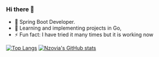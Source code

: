 ### Hi there 👋
- 🔭 Spring Boot Developer.
- 🌱 Learning  and implementing projects in Go, 
- ⚡ Fun fact: I have tried it many times but it is working now

[![Top Langs](https://github-readme-stats.vercel.app/api/top-langs/?username=Nzovia&show_icons=true&theme=darcula)](https://github.com/Nzovia/github-readme-stats)
[![Nzovia's GitHub stats](https://github-readme-stats.vercel.app/api?username=Nzovia&show_icons=true&theme=darcula)](https://github.com/Nzovia/github-readme-stats)
<!--
**Nzovia/Nzovia** is a ✨ _special_ ✨ repository because its `README.md` (this file) appears on your GitHub profile.

Here are some ideas to get you started:



- 👯 I’m looking to collaborate on ...
- 🤔 I’m looking for help with ...
- 💬 Ask me about ...
- 📫 How to reach me: ...
- 😄 Pronouns: ...

-->
